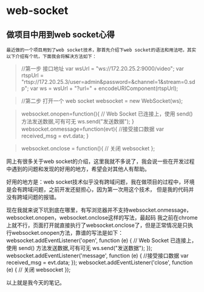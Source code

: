 # web-socket
## 做项目中用到web socket心得

    最近做的一个项目用到了web socket技术，那首先介绍下web socket的语法和用法吧，其实以下介绍有个坑，下面我会将解决方法如下：

>//第一步 接口地址
        var wsUrl = "ws://172.20.25.2:9000/video";
        var rtspUrl = "rtsp://172.20.25.3/user=admin&password=&channel=1&stream=0.sdp";
        var ws = wsUrl + "?url=" + encodeURIComponent(rtspUrl);

>//第二步  打开一个 web socket
    websocket = new WebSocket(ws);

>websocket.onopen=function(){
        // Web Socket 已连接上，使用 send() 方法发送数据,可有可无
        ws.send("发送数据");
}
>websocket.onmessage=function(evt){
  //接受接口数据
  var received_msg = evt.data;
}

>websocket.onclose = function(){ 
  // 关闭 websocket
};

网上有很多关于web socket的介绍，这里我就不多说了，我会说一些在开发过程中遇到的问题和发现的好用的地方，希望会对其他人有帮助。

好用的地方是：web socket技术似乎没有跨域问题，我在做项目的过程中，环境是会有跨域问题，之前开发还挺担心，因为第一次用这个技术，
但是我的代码并没有跨域问题的报错。

现在我就来说下坑到底在哪里，有写浏览器并不支持websocket.onmessage，websocket.onopen，websocket.onclose这样的写法，最起码
我之前在chrome上就不行，页面打开就直接执行了websocket.onclose了，但是正常情况是只执行websocket.onopen方法，靠谱的写法是如下：
websocket.addEventListener('open', function (e) {
  // Web Socket 已连接上，使用 send() 方法发送数据,可有可无
  ws.send("发送数据");
});
websocket.addEventListener('message', function (e) {
  //接受接口数据
  var received_msg = evt.data;
});
websocket.addEventListener('close', function (e) {
  // 关闭 websocket
});

以上就是我今天的笔记。







